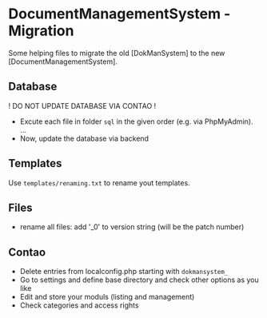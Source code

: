 DocumentManagementSystem - Migration
====================================

Some helping files to migrate the old [DokManSystem] to the new [DocumentManagementSystem].

Database
---

! DO NOT UPDATE DATABASE VIA CONTAO !
- Excute each file in folder `sql` in the given order (e.g. via PhpMyAdmin).
...
- Now, update the database via backend

Templates
---------

Use `templates/renaming.txt` to rename yout templates.

Files
-----

- rename all files: add '_0' to version string (will be the patch number)

Contao
------

- Delete entries from localconfig.php starting with `dokmansystem_`
- Go to settings and define base directory and check other options as you like
- Edit and store your moduls (listing and management)
- Check categories and access rights
